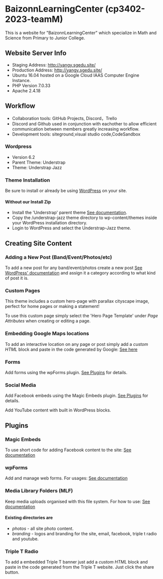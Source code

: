 # BaizonnLearningCenter (cp3402-2023-teamM)
This is a website for "BaizonnLearningCenter" which specialize in Math and Science from Primary to Junior College.

## Website Server Info
- Staging Address: http://yangy.sgedu.site/
- Production Address: http://yangy.sgedu.site/
- Ubuntu 16.04 hosted on a Google Cloud IAAS Computer Engine Instance.
- PHP Version 7.0.33
- Apache 2.4.18

## Workflow
- Collaboration tools:  GitHub Projects, Discord，Trello
- Discord and Github used in conjunction with eachother to allow efficient communication between members greatly increasing workflow.
- Development tools: siteground,visual studio code,CodeSandbox


### Wordpress
- Version 6.2
- Parent Theme: Understrap
- Theme: Understrap Jazz

### Theme Installation
Be sure to install or already be using [WordPress](https://wordpress.org/download/ "Download WordPress") on your site.
#### Without our Install Zip
- Install the 'Understrap' parent theme [See documentation](https://understrap.github.io/#installation "Understap").  
- Copy the /understrap-jazz theme directory to wp-content/themes inside your WordPress installation directory.
- Login to WordPress and select the Understrap-Jazz theme.

## Creating Site Content
### Adding a New Post (Band/Event/Photos/etc)
To add a new post for any band/event/photos create a new post [See WordPress' documentation](https://wordpress.org/support/article/writing-posts/) and assign it a category according to what kind of post it is.
### Custom Pages
This theme includes a custom hero-page with parallax cityscape image, perfect for home pages or making a statement!

To use this custom page simply select the 'Hero Page Template' under *Page Attributes* when creating or editing a page.
### Embedding Google Maps locations
To add an interactive location on any page or post simply add a *custom HTML* block and paste in the code generated by Google: [See here](https://support.google.com/maps/answer/144361?co=GENIE.Platform%3DDesktop&hl=en "Google Maps Embeds")
### Forms
Add forms using the wpForms plugin. [See Plugins](#wpForms) for details.
### Social Media
Add Facebook embeds using the Magic Embeds plugin. [See Plugins](#magic-embeds) for details.

Add YouTube content with built in WordPress blocks.

## Plugins
### Magic Embeds
To use short code for adding Facebook content to the site: [See documentation](https://wpembedfb.com/documentation/wp-embed-facebook-shortcode-attributes-and-examples/ "Facebook Shortcode")
### wpForms
Add and manage web forms. For usages: [See documentation](https://wpforms.com/docs/creating-first-form/?utm_source=WordPress&utm_medium=link&utm_campaign=liteplugin "wpForms How to")
### Media Library Folders (MLF)
Keep media uploads organised with this file system. For how to use: [See documentation](https://maxgalleria.com/media-library-plus/?utm_source=repo&utm_medium=video&utm_content=video&utm_campaign=video "MLF How-to")

#### Existing directories are

- *photos* - all site photo content.
- *branding* - logos and branding for the site, email, facebook, triple t radio and youtube.
### Triple T Radio
To add a embedded Triple T banner just add a *custom HTML* block and paste in the code generated from the Triple T website. 
Just click the share button.
